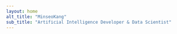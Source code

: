 ```yaml
---
layout: home
alt_title: "MinseoKang"
sub_title: "Artificial Intelligence Developer & Data Scientist"
---
```

